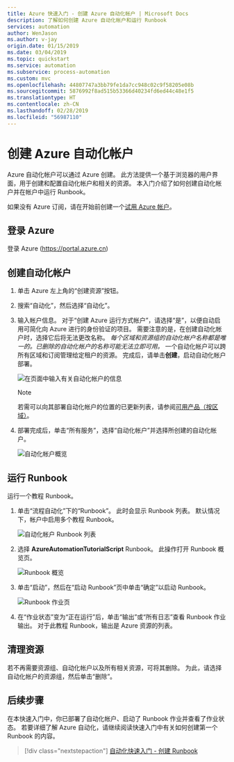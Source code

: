 ```yaml
---
title: Azure 快速入门 - 创建 Azure 自动化帐户 | Microsoft Docs
description: 了解如何创建 Azure 自动化帐户和运行 Runbook
services: automation
author: WenJason
ms.author: v-jay
origin.date: 01/15/2019
ms.date: 03/04/2019
ms.topic: quickstart
ms.service: automation
ms.subservice: process-automation
ms.custom: mvc
ms.openlocfilehash: 44807747a3bb79fe1da7cc948c02c9f58205e08b
ms.sourcegitcommit: 5876992f8ad515b53366d40234fd6ed44c48e1f5
ms.translationtype: HT
ms.contentlocale: zh-CN
ms.lasthandoff: 02/28/2019
ms.locfileid: "56987110"
---
```

# <a name="create-an-azure-automation-account"></a>创建 Azure 自动化帐户

Azure 自动化帐户可以通过 Azure 创建。 此方法提供一个基于浏览器的用户界面，用于创建和配置自动化帐户和相关的资源。 本入门介绍了如何创建自动化帐户并在帐户中运行 Runbook。

如果没有 Azure 订阅，请在开始前创建一个[试用 Azure 帐户](https://www.azure.cn/pricing/1rmb-trial/?WT.mc_id=A261C142F)。

## <a name="sign-in-to-azure"></a>登录 Azure

登录 Azure (https://portal.azure.cn)

## <a name="create-automation-account"></a>创建自动化帐户

1. 单击 Azure 左上角的“创建资源”按钮。

1. 搜索“自动化”，然后选择“自动化”。

1. 输入帐户信息。 对于“创建 Azure 运行方式帐户”，请选择“是”，以便自动启用可简化向 Azure 进行的身份验证的项目。 需要注意的是，在创建自动化帐户时，选择它后将无法更改名称。 *每个区域和资源组的自动化帐户名称都是唯一的。已删除的自动化帐户的名称可能无法立即可用。* 一个自动化帐户可以跨所有区域和订阅管理给定租户的资源。 完成后，请单击**创建**，启动自动化帐户部署。

    ![在页面中输入有关自动化帐户的信息](./media/automation-quickstart-create-account/create-automation-account-portal-blade.png)  

    > [!NOTE]
    > 若需可以向其部署自动化帐户的位置的已更新列表，请参阅[可用产品（按区域）](https://azure.microsoft.com/zh-cn/global-infrastructure/services/?regions=china-non-regional,china-east,china-east-2,china-north,china-north-2&products=automation)。

1. 部署完成后，单击“所有服务”，选择“自动化帐户”并选择所创建的自动化帐户。

    ![自动化帐户概览](./media/automation-quickstart-create-account/automation-account-overview.png)

## <a name="run-a-runbook"></a>运行 Runbook

运行一个教程 Runbook。

1. 单击“流程自动化”下的“Runbook”。 此时会显示 Runbook 列表。 默认情况下，帐户中启用多个教程 Runbook。

    ![自动化帐户 Runbook 列表](./media/automation-quickstart-create-account/automation-runbooks-overview.png)

1. 选择 **AzureAutomationTutorialScript** Runbook。 此操作打开 Runbook 概览页。

    ![Runbook 概览](./media/automation-quickstart-create-account/automation-tutorial-script-runbook-overview.png)

1. 单击“启动”，然后在“启动 Runbook”页中单击“确定”以启动 Runbook。

    ![Runbook 作业页](./media/automation-quickstart-create-account/automation-tutorial-script-job.png)

1. 在“作业状态”变为“正在运行”后，单击“输出”或“所有日志”查看 Runbook 作业输出。 对于此教程 Runbook，输出是 Azure 资源的列表。

## <a name="clean-up-resources"></a>清理资源

若不再需要资源组、自动化帐户以及所有相关资源，可将其删除。 为此，请选择自动化帐户的资源组，然后单击“删除”。

## <a name="next-steps"></a>后续步骤

在本快速入门中，你已部署了自动化帐户、启动了 Runbook 作业并查看了作业状态。 若要详细了解 Azure 自动化，请继续阅读快速入门中有关如何创建第一个 Runbook 的内容。

> [!div class="nextstepaction"]
> [自动化快速入门 - 创建 Runbook](./automation-quickstart-create-runbook.md)

